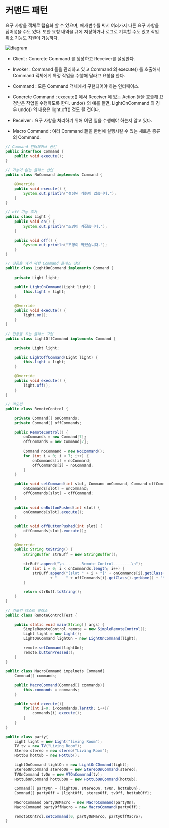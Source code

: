 # 커맨드 패턴

요구 사항을 객체로 캡슐화 할 수 있으며, 매개변수를 써서 여러가지 다른 요구 사항을 집어넣을 수도 있다.
또한 요청 내역을 큐에 저장하거나 로그로 기록할 수도 있고 작업 취소 기능도 지원이 가능하다.

![diagram](https://upload.wikimedia.org/wikipedia/commons/8/8e/Command_Design_Pattern_Class_Diagram.png)

- Client : Concrete Command 를 생성하고 Receiver를 설정한다.

- Invoker : Command 들을 관리하고 있고 Command 의 execute() 를 호출해서 Command 객체에게
특정 작업을 수행해 달라고 요청을 한다.

- Command : 모든 Command 객체에서 구현되어야 하는 인터페이스.

- Concrete Command : execute() 에서 Receiver 에 있는 Action 들을 호출해 요청받은 작업을 수행하도록 한다.
undo() 의 예를 들면, LightOnCommand 의 경우 undo() 의 내용은 light.off() 정도 될 것이다.

- Receiver : 요구 사항을 처리하기 위해 어떤 일을 수행해야 하는지 알고 있다.

- Macro Command : 여러 Command 들을 한번에 실행시킬 수 있는 새로운 종류의 Command. 

```java
// Command 인터페이스 선언
public interface Command {
    public void execute();
}

// 기능이 없는 클래스 선언
public class NoCommand implements Command {
 
    @Override
    public void execute() {
        System.out.println("설정된 기능이 없습니다.");
    }
}
 
// off 기능 추가
public class Light {
    public void on() {
        System.out.println("조명이 켜졌습니다.");
    }
     
    public void off() {
        System.out.println("조명이 꺼졌습니다.");
    }
}

// 전등을 켜기 위한 Command 클래스 선언
public class LightOnCommand implements Command {
     
    private Light light;
 
    public LightOnCommand(Light light) {
        this.light = light;
    }
     
    @Override
    public void execute() {
        light.on();
    }
}
 
// 전등을 끄는 클래스 구현
public class LightOffCommand implements Command {
     
    private Light light;
     
    public LightOffCommand(Light light) {
        this.light = light;
    }
 
    @Override
    public void execute() {
        light.off();
    }
}
 
// 리모컨 
public class RemoteControl {
 
    private Command[] onCommands;
    private Command[] offCommands;
     
    public RemoteControl() {
        onCommands = new Command[7];
        offCommands = new Command[7];
         
        Command noCommand = new NoCommand();
        for (int i = 0; i < 7; i++) {
            onCommands[i] = noCommand;
            offCommands[i] = noCommand;
        }
    }
     
    public void setCommand(int slot, Command onCommand, Command offCommand) {
        onCommands[slot] = onCommand;
        offCommands[slot] = offCommand;
    }
     
    public void onButtonPushed(int slot) {
        onCommands[slot].execute();
    }
     
    public void offButtonPushed(int slot) {
        offCommands[slot].execute();
    }
     
    @Override
    public String toString() {
        StringBuffer strBuff = new StringBuffer();
         
        strBuff.append("\n--------Remote Control--------\n");
        for (int i = 0; i < onCommands.length; i++) {
            strBuff.append("[slot " + i + "]" + onCommands[i].getClass().getName()
                    + "    " + offCommands[i].getClass().getName() + "\n");
        }
         
        return strBuff.toString();
    }
}

// 리모컨 테스트 클래스
public class RemoteControlTest {
     
    public static void main(String[] args) {
        SimpleRemoteControl remote = new SimpleRemoteControl();
        Light light = new Light();
        LightOnCommand lightOn = new LightOnCommand(light);
         
        remote.setCommand(lightOn);
        remote.buttonPressed();
    }
}
```

```java
public class MacroCommand impelnets Command{
    Commnad[] commands;
 
    public MacroCommand(Commnad[] commands){
        this.commands = commands;
    }
     
    public void execute(){
        for(int i=0; i<commdands.lentth; i++){
            commands[i].execute();
        }
    }
}
 
public class party{
    Light light = new Light("living Room");
    TV tv = new TV("Living Room");
    Stereo stereo = new stereo("Living Room");
    Hottbu hottub = new Hottub();
 
    LightOnCommand lightOn = new LightOnCOmmand(light);
    StereoOnCommand stereoOn = new StereoOnCommand(stereo);
    TVOnCommand tvOn = new VTOnCommnad(tv);
    HottubOnCommand hottubOn = new HottubOnCommand(hottub);
 
    Command[] partyOn = {lightOn, stereoOn, tvOn, hottubOn};
    Commnad[] partyOff = {lightOff, stereoOff, tvOff, hottubOff};
 
    MacroCommand partyOnMacro = new MacroCommand(partyOn);
    MacroCommand partyOffMacro = new MacroCommand(partyOff);
 
    remotoCOntrol.setCommand(0, partyOnMarco, partyOffMacro);
}
```